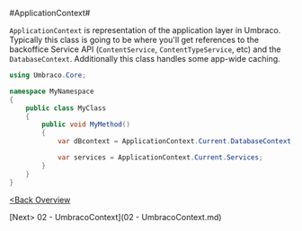 #ApplicationContext#

`ApplicationContext` is representation of the application layer in Umbraco.  Typically this class is going to be where you'll get references to the backoffice Service API (`ContentService`, `ContentTypeService`, etc) and the `DatabaseContext`.  Additionally this class handles some app-wide caching.

```c#
using Umbraco.Core;

namespace MyNamespace
{
    public class MyClass
    {
        public void MyMethod()
        {
            var dBcontext = ApplicationContext.Current.DatabaseContext;

            var services = ApplicationContext.Current.Services;
        }
    }
}
```

[<Back Overview](README.md)

[Next> 02 - UmbracoContext](02 - UmbracoContext.md)
